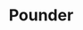 ---
abv: 5.2%
alt:
availability: Keg
bitterness: 
description: A hazy Pale Ale with Citra, Centennial, and Simcoe hops. Smooth and highly drinkable.
gravity: 
hops: 
ibu: 32
img: pounder.jpg
layout: beer
malt: 
modal-id: pounder
title: Pounder
on-tap: nope
sourness: 
style: Hazy Pale Ale
---